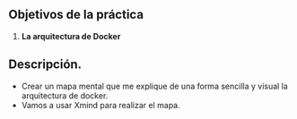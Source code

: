 ## Objetivos de la práctica

1. **La arquitectura de Docker**

## Descripción.

- Crear un mapa mental que me explique de una forma sencilla y visual la arquitectura de docker.
- Vamos a usar Xmind para realizar el mapa.
